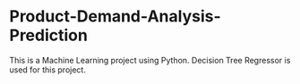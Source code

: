# Product-Demand-Analysis-Prediction
This is a Machine Learning project using Python.
Decision Tree Regressor is used for this project.
